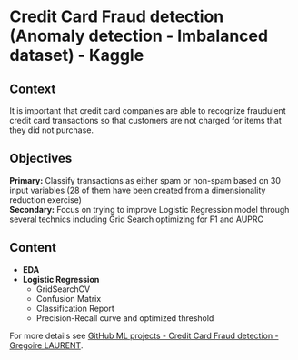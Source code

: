 # Credit Card Fraud detection (Anomaly detection - Imbalanced dataset) - Kaggle

## Context
It is important that credit card companies are able to recognize fraudulent credit card transactions so that customers are not charged for items that they did not purchase.

## Objectives
**Primary:** Classify transactions as either spam or non-spam based on 30 input variables (28 of them have been created from a dimensionality reduction exercise)
<br> **Secondary:** Focus on trying to improve Logistic Regression model through several technics including Grid Search optimizing for F1 and AUPRC

## Content
* **EDA**
* **Logistic Regression**
  * GridSearchCV
  * Confusion Matrix
  * Classification Report
  * Precision-Recall curve and optimized threshold

For more details see [GitHub ML projects - Credit Card Fraud detection - Gregoire LAURENT](https://github.com/Greg1806/ML_projects/blob/main/Kaggle_CC_Fraud_detection.ipynb).
